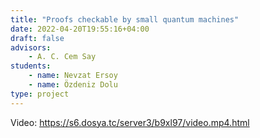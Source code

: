 ```yaml
---
title: "Proofs checkable by small quantum machines"
date: 2022-04-20T19:55:16+04:00
draft: false
advisors: 
    - A. C. Cem Say
students: 
    - name: Nevzat Ersoy
    - name: Özdeniz Dolu
type: project
---
```


Video: https://s6.dosya.tc/server3/b9xl97/video.mp4.html